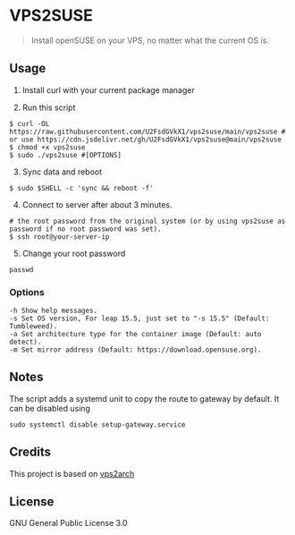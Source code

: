 # VPS2SUSE

> Install openSUSE on your VPS, no matter what the current OS is.

## Usage

1. Install curl with your current package manager

2. Run this script

```
$ curl -OL https://raw.githubusercontent.com/U2FsdGVkX1/vps2suse/main/vps2suse # or use https://cdn.jsdelivr.net/gh/U2FsdGVkX1/vps2suse@main/vps2suse
$ chmod +x vps2suse
$ sudo ./vps2suse #[OPTIONS]
```

3. Sync data and reboot

```
$ sudo $SHELL -c 'sync && reboot -f'
```

4. Connect to server after about 3 minutes.

```
# the root password from the original system (or by using vps2suse as password if no root password was set).
$ ssh root@your-server-ip
```

5. Change your root password

```
passwd
```

### Options

```
-h Show help messages.
-s Set OS version, For leap 15.5, just set to "-s 15.5" (Default: Tumbleweed).
-a Set architecture type for the container image (Default: auto detect).
-m Set mirror address (Default: https://download.opensuse.org).
```

## Notes

The script adds a systemd unit to copy the route to gateway by default. It can be disabled using
```
sudo systemctl disable setup-gateway.service
```

## Credits

This project is based on [vps2arch](https://github.com/drizzt/vps2arch)

## License

GNU General Public License 3.0
